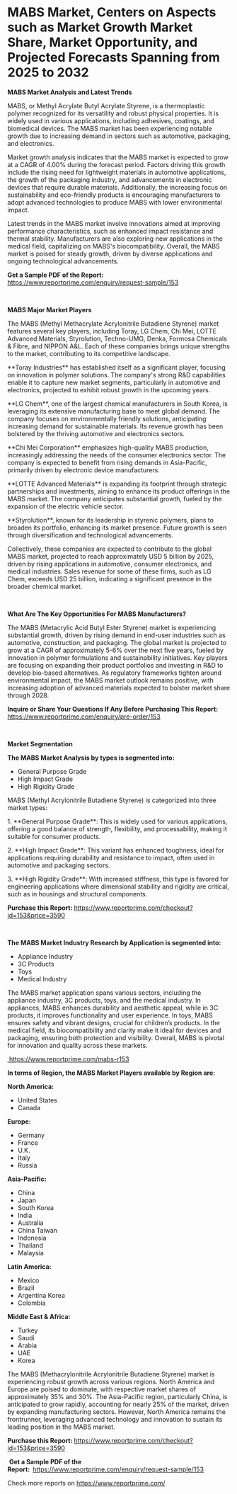 <p><h1>MABS Market, Centers on Aspects such as Market Growth Market Share, Market Opportunity, and Projected Forecasts Spanning from 2025 to 2032</h1></p><p><strong>MABS Market Analysis and Latest Trends</strong></p>
<p><p>MABS, or Methyl Acrylate Butyl Acrylate Styrene, is a thermoplastic polymer recognized for its versatility and robust physical properties. It is widely used in various applications, including adhesives, coatings, and biomedical devices. The MABS market has been experiencing notable growth due to increasing demand in sectors such as automotive, packaging, and electronics.</p><p>Market growth analysis indicates that the MABS market is expected to grow at a CAGR of 4.00% during the forecast period. Factors driving this growth include the rising need for lightweight materials in automotive applications, the growth of the packaging industry, and advancements in electronic devices that require durable materials. Additionally, the increasing focus on sustainability and eco-friendly products is encouraging manufacturers to adopt advanced technologies to produce MABS with lower environmental impact.</p><p>Latest trends in the MABS market involve innovations aimed at improving performance characteristics, such as enhanced impact resistance and thermal stability. Manufacturers are also exploring new applications in the medical field, capitalizing on MABS's biocompatibility. Overall, the MABS market is poised for steady growth, driven by diverse applications and ongoing technological advancements.</p></p>
<p><strong>Get a Sample PDF of the Report:&nbsp;</strong> <a href="https://www.reportprime.com/enquiry/request-sample/153?utm_campaign=3084&utm_medium=2&utm_source=Github&utm_content=ia&utm_term=18032025&utm_id=mabs">https://www.reportprime.com/enquiry/request-sample/153</a></p>
<p>&nbsp;</p>
<p><strong>MABS Major Market Players</strong></p>
<p><p>The MABS (Methyl Methacrylate Acrylonitrile Butadiene Styrene) market features several key players, including Toray, LG Chem, Chi Mei, LOTTE Advanced Materials, Styrolution, Techno-UMG, Denka, Formosa Chemicals & Fibre, and NIPPON A&L. Each of these companies brings unique strengths to the market, contributing to its competitive landscape.</p><p>**Toray Industries** has established itself as a significant player, focusing on innovation in polymer solutions. The company's strong R&D capabilities enable it to capture new market segments, particularly in automotive and electronics, projected to exhibit robust growth in the upcoming years.</p><p>**LG Chem**, one of the largest chemical manufacturers in South Korea, is leveraging its extensive manufacturing base to meet global demand. The company focuses on environmentally friendly solutions, anticipating increasing demand for sustainable materials. Its revenue growth has been bolstered by the thriving automotive and electronics sectors.</p><p>**Chi Mei Corporation** emphasizes high-quality MABS production, increasingly addressing the needs of the consumer electronics sector. The company is expected to benefit from rising demands in Asia-Pacific, primarily driven by electronic device manufacturers.</p><p>**LOTTE Advanced Materials** is expanding its footprint through strategic partnerships and investments, aiming to enhance its product offerings in the MABS market. The company anticipates substantial growth, fueled by the expansion of the electric vehicle sector.</p><p>**Styrolution**, known for its leadership in styrenic polymers, plans to broaden its portfolio, enhancing its market presence. Future growth is seen through diversification and technological advancements.</p><p>Collectively, these companies are expected to contribute to the global MABS market, projected to reach approximately USD 5 billion by 2025, driven by rising applications in automotive, consumer electronics, and medical industries. Sales revenue for some of these firms, such as LG Chem, exceeds USD 25 billion, indicating a significant presence in the broader chemical market.</p></p>
<p>&nbsp;</p>
<p><strong>What Are The Key Opportunities For MABS Manufacturers?</strong></p>
<p><p>The MABS (Metacrylic Acid Butyl Ester Styrene) market is experiencing substantial growth, driven by rising demand in end-user industries such as automotive, construction, and packaging. The global market is projected to grow at a CAGR of approximately 5-6% over the next five years, fueled by innovation in polymer formulations and sustainability initiatives. Key players are focusing on expanding their product portfolios and investing in R&D to develop bio-based alternatives. As regulatory frameworks tighten around environmental impact, the MABS market outlook remains positive, with increasing adoption of advanced materials expected to bolster market share through 2028.</p></p>
<p><strong>Inquire or Share Your Questions If Any Before Purchasing This Report:</strong> <a href="https://www.reportprime.com/enquiry/pre-order/153?utm_campaign=3084&utm_medium=2&utm_source=Github&utm_content=ia&utm_term=18032025&utm_id=mabs">https://www.reportprime.com/enquiry/pre-order/153</a></p>
<p>&nbsp;</p>
<p><strong>Market Segmentation</strong></p>
<p><strong>The MABS Market Analysis by types is segmented into:</strong></p>
<p><ul><li>General Purpose Grade</li><li>High Impact Grade</li><li>High Rigidity Grade</li></ul></p>
<p><p>MABS (Methyl Acrylonitrile Butadiene Styrene) is categorized into three market types: </p><p>1. **General Purpose Grade**: This is widely used for various applications, offering a good balance of strength, flexibility, and processability, making it suitable for consumer products. </p><p>2. **High Impact Grade**: This variant has enhanced toughness, ideal for applications requiring durability and resistance to impact, often used in automotive and packaging sectors. </p><p>3. **High Rigidity Grade**: With increased stiffness, this type is favored for engineering applications where dimensional stability and rigidity are critical, such as in housings and structural components.</p></p>
<p><strong>Purchase this Report:&nbsp;</strong><a href="https://www.reportprime.com/checkout?id=153&price=3590&utm_campaign=3084&utm_medium=2&utm_source=Github&utm_content=ia&utm_term=18032025&utm_id=mabs">https://www.reportprime.com/checkout?id=153&price=3590</a></p>
<p>&nbsp;</p>
<p><strong>The MABS Market Industry Research by Application is segmented into:</strong></p>
<p><ul><li>Appliance Industry</li><li>3C Products</li><li>Toys</li><li>Medical Industry</li></ul></p>
<p><p>The MABS market application spans various sectors, including the appliance industry, 3C products, toys, and the medical industry. In appliances, MABS enhances durability and aesthetic appeal, while in 3C products, it improves functionality and user experience. In toys, MABS ensures safety and vibrant designs, crucial for children’s products. In the medical field, its biocompatibility and clarity make it ideal for devices and packaging, ensuring both protection and visibility. Overall, MABS is pivotal for innovation and quality across these markets.</p></p>
<p><a href="https://www.reportprime.com/mabs-r153?utm_campaign=3084&utm_medium=2&utm_source=Github&utm_content=ia&utm_term=18032025&utm_id=mabs">&nbsp;https://www.reportprime.com/mabs-r153</a></p>
<p><strong>In terms of Region, the MABS Market Players available by Region are:</strong></p>
<p>
    <p> <strong> North America: </strong>
        <ul>
            <li>United States</li>
            <li>Canada</li>
        </ul>
        </p> 
    <p> <strong> Europe: </strong>
        <ul>
            <li>Germany</li>
            <li>France</li>
            <li>U.K.</li>
            <li>Italy</li>
            <li>Russia</li>
        </ul>
        </p> 
    <p> <strong> Asia-Pacific: </strong>
        <ul>
            <li>China</li>
            <li>Japan</li>
            <li>South Korea</li>
            <li>India</li>
            <li>Australia</li>
            <li>China Taiwan</li>
            <li>Indonesia</li>
            <li>Thailand</li>
            <li>Malaysia</li>
        </ul>
        </p> 
    <p> <strong> Latin America: </strong>
        <ul>
            <li>Mexico</li>
            <li>Brazil</li>
            <li>Argentina Korea</li>
            <li>Colombia</li>
        </ul>
        </p> 
    <p> <strong> Middle East & Africa: </strong>
        <ul>
            <li>Turkey</li>
            <li>Saudi</li>
            <li>Arabia</li>
            <li>UAE</li>
            <li>Korea</li>
        </ul>
    </p>
    </p>
<p><p>The MABS (Methacrylonitrile Acrylonitrile Butadiene Styrene) market is experiencing robust growth across various regions. North America and Europe are poised to dominate, with respective market shares of approximately 35% and 30%. The Asia-Pacific region, particularly China, is anticipated to grow rapidly, accounting for nearly 25% of the market, driven by expanding manufacturing sectors. However, North America remains the frontrunner, leveraging advanced technology and innovation to sustain its leading position in the MABS market.</p></p>
<p><strong>Purchase this Report: </strong><a href="https://www.reportprime.com/checkout?id=153&price=3590&utm_campaign=3084&utm_medium=2&utm_source=Github&utm_content=ia&utm_term=18032025&utm_id=mabs">https://www.reportprime.com/checkout?id=153&price=3590</a></p>
<p>&nbsp;<strong>Get a Sample PDF of the Report:&nbsp;&nbsp;</strong><a href="https://www.reportprime.com/enquiry/request-sample/153?utm_campaign=3084&utm_medium=2&utm_source=Github&utm_content=ia&utm_term=18032025&utm_id=mabs">https://www.reportprime.com/enquiry/request-sample/153</a></p>
<p><strong></strong></p>
<p>Check more reports on <a href="https://www.reportprime.com/?utm_campaign=3084&utm_medium=2&utm_source=Github&utm_content=ia&utm_term=18032025&utm_id=mabs">https://www.reportprime.com/</a></p>